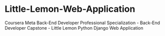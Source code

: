 # Little-Lemon-Web-Application
Coursera Meta Back-End Developer Professional Specialization - Back-End Developer Capstone - Little Lemon Python Django Web Application
